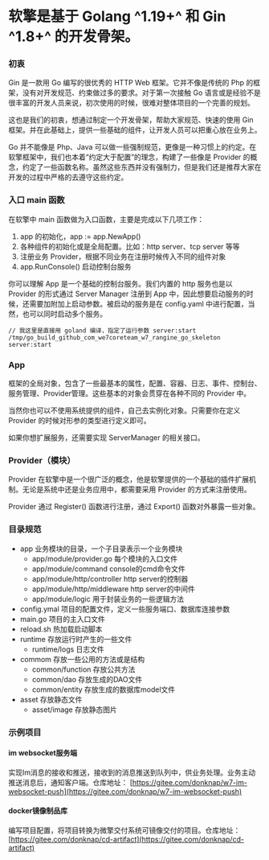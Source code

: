 
# 软擎是基于 Golang ^1.19+^ 和 Gin ^1.8+^ 的开发骨架。

### 初衷

Gin 是一款用 Go 编写的很优秀的 HTTP Web 框架。它并不像是传统的 Php 的框架，没有对开发规范、约束做过多的要求。对于第一次接触 Go 语言或是经验不是很丰富的开发人员来说，初次使用的时候，很难对整体项目的一个完善的规划。

这也是我们的初衷，想通过制定一个开发骨架，帮助大家规范、快速的使用 Gin 框架。并在此基础上，提供一些基础的组件，让开发人员可以把重心放在业务上。

Go 并不能像是 Php、Java 可以做一些强制规范，更像是一种习惯上的约定。在软擎框架中，我们也本着“约定大于配置”的理念，构建了一些像是 Provider 的概念，约定了一些函数名称。虽然这些东西并没有强制力，但是我们还是推荐大家在开发的过程中严格的去遵守这些约定。

### 入口 main 函数

在软擎中 main 函数做为入口函数，主要是完成以下几项工作：

1. app 的初始化，app := app.NewApp()
2. 各种组件的初始化或是全局配置。比如：http server、tcp server 等等
3. 注册业务 Provider，根据不同业务在注册时候传入不同的组件对象
4. app.RunConsole() 启动控制台服务

你可以理解 App 是一个基础的控制台服务。我们内置的 http 服务也是以 Provider 的形式通过 Server Manager 注册到 App 中，因此想要启动服务的时候，还需要加附加上启动参数。被启动的服务是在 config.yaml 中进行配置，当然，也可以同时启动多个服务。

```
// 我这里是直接用 goland 编译，指定了运行参数 server:start
/tmp/go_build_github_com_we7coreteam_w7_rangine_go_skeleton server:start
```

### App 

框架的全局对象，包含了一些最基本的属性，配置、容器、日志、事件、控制台、服务管理、Provider管理。这些基本的对象会贯穿在各种不同的 Provider 中。

当然你也可以不使用系统提供的组件，自己去实例化对象。只需要你在定义 Provider 的时候对形参的类型进行定义即可。

如果你想扩展服务，还需要实现 ServerManager 的相关接口。

### Provider（模块）

Provider 在软擎中是一个很广泛的概念，他是软擎提供的一个基础的插件扩展机制。无论是系统中还是业务应用中，都需要采用 Provider 的方式来注册使用。

Provider 通过 Register() 函数进行注册，通过 Export() 函数对外暴露一些对象。

### 目录规范

- app 业务模块的目录，一个子目录表示一个业务模块
  - app/module/provider.go 每个模块的入口文件
  - app/module/command console的cmd命令文件
  - app/module/http/controller http server的控制器
  - app/module/http/middleware http server的中间件
  - app/module/logic 用于封装业务的一些逻辑方法
- config.ymal 项目的配置文件，定义一些服务端口、数据库连接参数
- main.go 项目的主入口文件
- reload.sh 热加载启动脚本
- runtime 存放运行时产生的一些文件
  - runtime/logs 日志文件
- commom 存放一些公用的方法或是结构
  - common/function 存放公共方法
  - common/dao 存放生成的DAO文件
  - common/entity 存放生成的数据库model文件
- asset 存放静态文件
  - asset/image 存放静态图片


### 示例项目

#### im websocket服务端

实现Im消息的接收和推送，接收到的消息推送到队列中，供业务处理。业务主动推送消息后，通知客户端。仓库地址： [https://gitee.com/donknap/w7-im-websocket-push](https://gitee.com/donknap/w7-im-websocket-push)

#### docker镜像制品库

编写项目配置，将项目转换为微擎交付系统可镜像交付的项目。仓库地址： [https://gitee.com/donknap/cd-artifact](https://gitee.com/donknap/cd-artifact)



